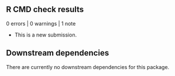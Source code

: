 ## R CMD check results

0 errors | 0 warnings | 1 note

* This is a new submission.

## Downstream dependencies

There are currently no downstream dependencies for this package. 